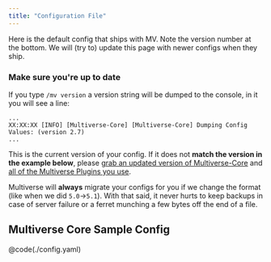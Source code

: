 ```yaml
---
title: "Configuration File"
---
```


Here is the default config that ships with MV. Note the version number at the bottom. We will (try to) update this page with newer configs when they ship.

### Make sure you're up to date

If you type `/mv version` a version string will be dumped to the console, in it you will see a line:

```
...
XX:XX:XX [INFO] [Multiverse-Core] [Multiverse-Core] Dumping Config Values: (version 2.7)
...
```

This is the current version of your config. If it does not **match the version in the example below**, please [grab an updated version of Multiverse-Core](/download/plugins) and [all of the Multiverse Plugins you use](/download/plugins).

Multiverse will **always** migrate your configs for you if we change the format (like when we did `5.0`->`5.1`). With that said, it never hurts to keep backups in case of server failure or a ferret munching a few bytes off the end of a file.

## Multiverse Core Sample Config

@code(./config.yaml)
